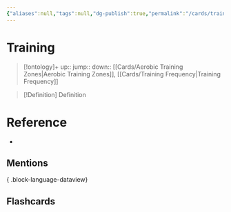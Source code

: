 ```yaml
---
{"aliases":null,"tags":null,"dg-publish":true,"permalink":"/cards/training/","dgPassFrontmatter":true}
---
```


# Training

> [!ontology]+
> up:: 
> jump:: 
> down:: [[Cards/Aerobic Training Zones\|Aerobic Training Zones]], [[Cards/Training Frequency\|Training Frequency]]

> [!Definition] Definition

# Reference

- 

## Mentions


{ .block-language-dataview}

## Flashcards